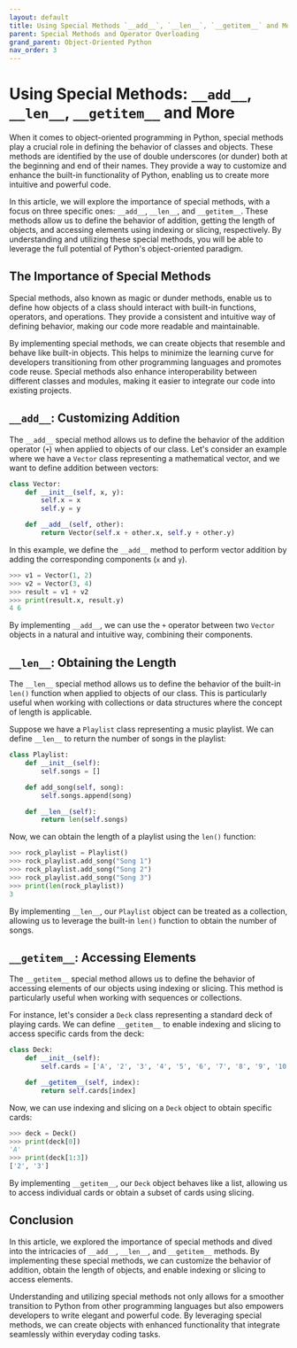 ```yaml
---
layout: default
title: Using Special Methods `__add__`, `__len__`, `__getitem__` and More
parent: Special Methods and Operator Overloading
grand_parent: Object-Oriented Python
nav_order: 3
---
```

# Using Special Methods: `__add__`, `__len__`, `__getitem__` and More

When it comes to object-oriented programming in Python, special methods play a crucial role in defining the behavior of classes and objects. These methods are identified by the use of double underscores (or dunder) both at the beginning and end of their names. They provide a way to customize and enhance the built-in functionality of Python, enabling us to create more intuitive and powerful code.

In this article, we will explore the importance of special methods, with a focus on three specific ones: `__add__`, `__len__`, and `__getitem__`. These methods allow us to define the behavior of addition, getting the length of objects, and accessing elements using indexing or slicing, respectively. By understanding and utilizing these special methods, you will be able to leverage the full potential of Python's object-oriented paradigm.

## The Importance of Special Methods

Special methods, also known as magic or dunder methods, enable us to define how objects of a class should interact with built-in functions, operators, and operations. They provide a consistent and intuitive way of defining behavior, making our code more readable and maintainable.

By implementing special methods, we can create objects that resemble and behave like built-in objects. This helps to minimize the learning curve for developers transitioning from other programming languages and promotes code reuse. Special methods also enhance interoperability between different classes and modules, making it easier to integrate our code into existing projects.

## `__add__`: Customizing Addition

The `__add__` special method allows us to define the behavior of the addition operator (`+`) when applied to objects of our class. Let's consider an example where we have a `Vector` class representing a mathematical vector, and we want to define addition between vectors:

```python
class Vector:
    def __init__(self, x, y):
        self.x = x
        self.y = y

    def __add__(self, other):
        return Vector(self.x + other.x, self.y + other.y)
```

In this example, we define the `__add__` method to perform vector addition by adding the corresponding components (`x` and `y`). 

```python
>>> v1 = Vector(1, 2)
>>> v2 = Vector(3, 4)
>>> result = v1 + v2
>>> print(result.x, result.y)
4 6
```

By implementing `__add__`, we can use the `+` operator between two `Vector` objects in a natural and intuitive way, combining their components.

## `__len__`: Obtaining the Length

The `__len__` special method allows us to define the behavior of the built-in `len()` function when applied to objects of our class. This is particularly useful when working with collections or data structures where the concept of length is applicable.

Suppose we have a `Playlist` class representing a music playlist. We can define `__len__` to return the number of songs in the playlist:

```python
class Playlist:
    def __init__(self):
        self.songs = []

    def add_song(self, song):
        self.songs.append(song)

    def __len__(self):
        return len(self.songs)
```

Now, we can obtain the length of a playlist using the `len()` function:

```python
>>> rock_playlist = Playlist()
>>> rock_playlist.add_song("Song 1")
>>> rock_playlist.add_song("Song 2")
>>> rock_playlist.add_song("Song 3")
>>> print(len(rock_playlist))
3
```

By implementing `__len__`, our `Playlist` object can be treated as a collection, allowing us to leverage the built-in `len()` function to obtain the number of songs.

## `__getitem__`: Accessing Elements

The `__getitem__` special method allows us to define the behavior of accessing elements of our objects using indexing or slicing. This method is particularly useful when working with sequences or collections.

For instance, let's consider a `Deck` class representing a standard deck of playing cards. We can define `__getitem__` to enable indexing and slicing to access specific cards from the deck:

```python
class Deck:
    def __init__(self):
        self.cards = ['A', '2', '3', '4', '5', '6', '7', '8', '9', '10', 'J', 'Q', 'K']

    def __getitem__(self, index):
        return self.cards[index]
```

Now, we can use indexing and slicing on a `Deck` object to obtain specific cards:

```python
>>> deck = Deck()
>>> print(deck[0])
'A'
>>> print(deck[1:3])
['2', '3']
```

By implementing `__getitem__`, our `Deck` object behaves like a list, allowing us to access individual cards or obtain a subset of cards using slicing.

## Conclusion

In this article, we explored the importance of special methods and dived into the intricacies of `__add__`, `__len__`, and `__getitem__` methods. By implementing these special methods, we can customize the behavior of addition, obtain the length of objects, and enable indexing or slicing to access elements.

Understanding and utilizing special methods not only allows for a smoother transition to Python from other programming languages but also empowers developers to write elegant and powerful code. By leveraging special methods, we can create objects with enhanced functionality that integrate seamlessly within everyday coding tasks.
